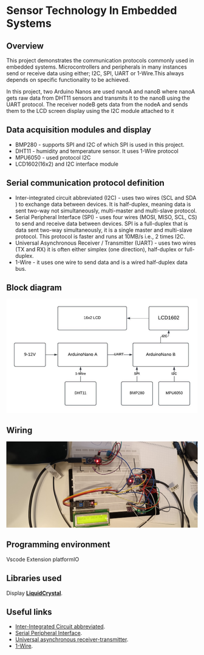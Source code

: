 # Sensor Technology  In Embedded Systems

## Overview 
This project demonstrates the communication protocols commonly used in embedded systems. Microcontrollers and peripherals in many instances send or receive data using either; I2C, SPI, UART or 1-Wire.This always depends on specific functionality to be achieved.

In this project, two Arduino Nanos are used nanoA and nanoB where nanoA gets raw data from DHT11 sensors and transmits it to the nanoB using the UART protocol. The receiver nodeB gets data from the nodeA and sends them to the LCD screen display using the I2C module attached to it



## Data acquisition modules and display
* BMP280 - supports SPI and I2C of which SPI is used in this project.
* DHT11 -  humidity and temperature sensor. It uses 1-Wire protocol
* MPU6050 - used protocol I2C 
* LCD1602(16x2) and  I2C interface module

## Serial communication protocol definition 
* Inter-integrated circuit abbreviated (I2C) -  uses two wires (SCL and SDA ) to exchange data between devices. It is half-duplex, meaning data is sent two-way not simultaneously, multi-master and multi-slave protocol.
* Serial Peripheral Interface (SPI) - uses four wires (MOSI, MISO, SCL, CS) to send and receive data between devices. SPI is a full-duplex that is data sent two-way simultaneously, it is a single master and multi-slave protocol.
  This protocol is faster and runs at 10MB/s i.e., 2 times  I2C.
* Universal Asynchronous Receiver / Transmitter (UART) - uses two wires (TX and RX) it is often either simplex (one direction), half-duplex or full-duplex.
* 1-Wire - it uses one wire to send data and is a wired half-duplex data bus.

## Block diagram
![Block diagram](https://github.com/embedded-code-Portfolio/Sensor-Project/blob/fa9cbc1b81b3509137abf0c5a0b017d4a78c91ad/Nano_sensor_diagram.jpeg)

## Wiring
![Wirig](https://github.com/embedded-code-Portfolio/Sensor-Project/blob/a138ee29309db54c5fcca23a53854dee94d8e331/wiring.jpg)


## Programming environment 
Vscode 
Extension platformIO

## Libraries used
Display **[LiquidCrystal](https://github.com/adafruit/Adafruit_LiquidCrystal)**.



## Useful links 
* [Inter-Integrated Circuit abbreviated](https://en.wikipedia.org/wiki/I%C2%B2C).
* [Serial Peripheral Interface](https://en.wikipedia.org/wiki/Serial_Peripheral_Interface).
* [Universal asynchronous receiver-transmitter](https://en.wikipedia.org/wiki/Universal_asynchronous_receiver-transmitter).
* [1-Wire](https://en.wikipedia.org/wiki/1-Wire).






